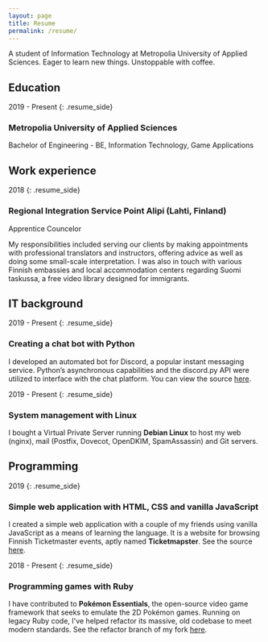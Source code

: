 ```yaml
---
layout: page
title: Resume
permalink: /resume/
---
```


A student of Information Technology at Metropolia University of Applied Sciences. Eager to learn new things. Unstoppable with coffee.

## Education
2019 - Present
{: .resume_side}
### Metropolia University of Applied Sciences
Bachelor of Engineering - BE, Information Technology, Game Applications

## Work experience
2018
{: .resume_side}
### Regional Integration Service Point Alipi (Lahti, Finland)
Apprentice Councelor

My responsibilities included serving our clients by making appointments with professional translators
and instructors, offering advice as well as doing some small-scale interpretation. I was also in touch
with various Finnish embassies and local accommodation centers regarding Suomi taskussa, a free video
library designed for immigrants.

## IT background
2019 - Present
{: .resume_side}
### Creating a chat bot with Python
I developed an automated bot for Discord, a popular instant messaging service. Python’s asynchronous
capabilities and the discord.py API were utilized to interface with the chat platform. You can view the
source [here][zedrogames-bot].

2019 - Present
{: .resume_side}
### System management with Linux
I bought a Virtual Private Server running **Debian Linux** to host my web (nginx), mail (Postfix, Dovecot,
OpenDKIM, SpamAssassin) and Git servers.

## Programming
2019
{: .resume_side}
### Simple web application with HTML, CSS and vanilla JavaScript
I created a simple web application with a couple of my friends using vanilla JavaScript as a means of learning
the language. It is a website for browsing Finnish Ticketmaster events, aptly named **Ticketmapster**.
See the source [here][ticketmapster].

2018 - Present
{: .resume_side}
### Programming games with Ruby
I have contributed to **Pokémon Essentials**, the open-source video game framework that seeks to emulate the
2D Pokémon games. Running on legacy Ruby code, I've helped refactor its massive, old codebase to meet modern standards.
See the refactor branch of my fork [here][essentials-refactor].


[zedrogames-bot]: https://github.com/jonisavo/zedrogames-bot
[ticketmapster]: https://github.com/jonisavo/ticketmapster
[essentials-refactor]: https://github.com/jonisavo/pokemon-essentials/tree/refactor
